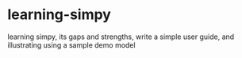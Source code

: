 # learning-simpy
learning simpy, its gaps and strengths, write a simple user guide, and illustrating using a sample demo model
